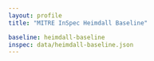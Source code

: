 ```yaml
---
layout: profile
title: "MITRE InSpec Heimdall Baseline"

baseline: heimdall-baseline
inspec: data/heimdall-baseline.json
---
```

